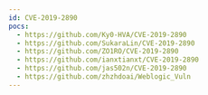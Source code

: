```yaml
---
id: CVE-2019-2890
pocs:
  - https://github.com/Ky0-HVA/CVE-2019-2890
  - https://github.com/SukaraLin/CVE-2019-2890
  - https://github.com/ZO1RO/CVE-2019-2890
  - https://github.com/ianxtianxt/CVE-2019-2890
  - https://github.com/jas502n/CVE-2019-2890
  - https://github.com/zhzhdoai/Weblogic_Vuln
---
```

